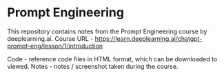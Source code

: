 # Prompt Engineering

This repository contains notes from the Prompt Engineering course by deeplearning.ai.
Course URL - https://learn.deeplearning.ai/chatgpt-prompt-eng/lesson/1/introduction

Code - reference code files in HTML format, which can be downloaded to viewed.
Notes - notes / screenshot taken during the course.

